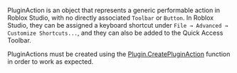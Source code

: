PluginAction is an object that represents a generic performable action in Roblox Studio, with no directly associated `Toolbar` or `Button`. In Roblox Studio, they can be assigned a keyboard shortcut under `File → Advanced → Customize Shortcuts...`, and they can also be added to the Quick Access Toolbar.

PluginActions must be created using the [Plugin.CreatePluginAction](https://developer.roblox.com/api-reference/function/Plugin/CreatePluginAction) function in order to work as expected.
